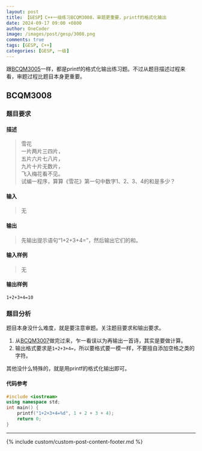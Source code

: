 ```yaml
---
layout: post
title: 【GESP】C++一级练习BCQM3008，审题更重要，printf的格式化输出
date: 2024-09-17 09:00 +0800
author: OneCoder
image: /images/post/gesp/3008.png
comments: true
tags: [GESP, C++]
categories: [GESP, 一级]
---
```

跟[BCQM3005](https://www.coderli.com/gesp-1-bcqm3005/)一样，都是printf的格式化输出练习题。不过从题目描述过程来看，审题过程比题目本身更重要。

<!--more-->

## BCQM3008

### 题目要求

#### 描述

>雪花  
>一片两片三四片，  
>五片六片七八片，  
>九片十片无数片，  
>飞入梅花看不见。  
>试编一程序，算算《雪花》第一句中数字1、2、3、4的和是多少？  

#### 输入

>无

#### 输出

>先输出提示语句“1+2+3+4=”，然后输出它们的和。

#### 输入样例

>无

#### 输出样例

```console
1+2+3+4=10
```

### 题目分析

题目本身没什么难度，就是要注意审题。关注题目要求和输出要求。

1. 从[BCQM3007](https://www.coderli.com/gesp-1-bcqm3007/)做完过来，乍一看误以为再输出一首诗，其实是要做计算。
2. 输出格式要求是`1+2+3+4=`，所以要格式要一模一样，不要擅自添加空格之类的字符。

其他没什么特殊的，就是用printf的格式化输出即可。

#### 代码参考

```cpp
#include <iostream>
using namespace std;
int main() {
    printf("1+2+3+4=%d", 1 + 2 + 3 + 4);
    return 0;
}
```

---

{% include custom/custom-post-content-footer.md %}
